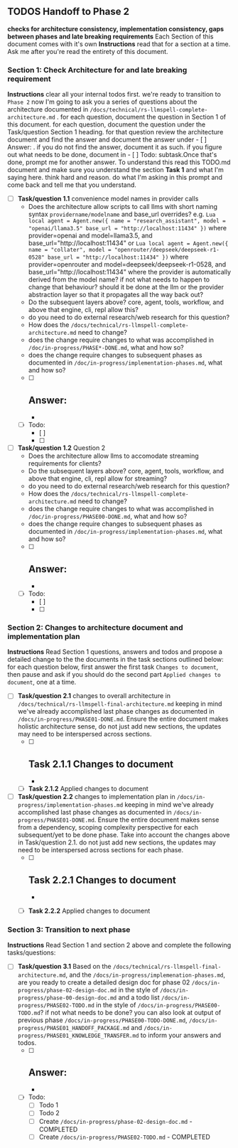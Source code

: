 ## TODOS Handoff to Phase 2 
**checks for architecture consistency, implementation consistency, gaps between phases and late breaking requirements**
Each Section of this document comes with it's own **Instructions** read that for a section at a time. Ask me after you're read the entirety of this document.

### Section 1: Check Architecture for and late breaking requirement
**Instructions** clear all your internal todos first. we're ready to transition to `Phase 2`
now I'm going to ask you a series of questions about the architecture documented in `/docs/technical/rs-llmspell-complete-architecture.md` . for each question, document the question in Section 1 of this document. for each question, document the question under the Task/question Section 1 heading. for that question review the architecture document and find the answer and document the answer under - [ ] Answer: . if you do not find the answer, document it as such. if you figure out what needs to be done, document in - [ ] Todo: subtask.Once that's done, prompt me for another answer. To understand this read this TODO.md document and make sure you understand the section **Task 1** and what I'm saying here.  think hard and reason. do what I'm asking in this prompt and come back and tell me that you understand.
- [ ] **Task/question 1.1** convenience model names in provider calls
    - Does the architecture allow scripts to call llms with short naming syntax `providername/modelname` and base_url overrides? e.g. 
            ```Lua
            local agent = Agent.new({
                name = "research_assistant",
                model = "openai/llama3.5"
                base_url = "http://localhost:11434"
            })``` where provider=openai and model=llama3.5, and base_url="http://localhost:11434" 
            or 
            ```Lua
            local agent = Agent.new({
                name = "collater",
                model = "openrouter/deepseek/deepseek-r1-0528"
                base_url = "http://localhost:11434"
            })``` where provider=openrouter and model=deepseek/deepseek-r1-0528, and base_url="http://localhost:11434" 
        where the provider is automatically derived from the model name? if not what needs to happen to change that behaviour? should it be done at the llm or the provider abstraction layer so that it propagates all the way back out?
    - Do the subsequent layers above? core, agent, tools, workflow, and above that engine, cli, repl allow this?
    - do you need to do external research/web research for this question?
    - How does the `/docs/technical/rs-llmspell-complete-architecture.md` need to change? 
    - does the change require changes to what was accomplished in `/doc/in-progress/PHASE*-DONE.md`, what and how so?
    - does the change require changes to subsequent phases as documented in `/doc/in-progress/implementation-phases.md`, what and how so?
    - [ ] Answer: 
        - 
        - 
    - [ ] Todo: 
        - [ ] 
        - [ ] 
- [ ] **Task/question 1.2** Question 2
    - Does the architecture allow llms to accomodate streaming requirements for clients?
    - Do the subsequent layers above? core, agent, tools, workflow, and above that engine, cli, repl allow for streaming?
    - do you need to do external research/web research for this question?
    - How does the `/docs/technical/rs-llmspell-complete-architecture.md` need to change? 
    - does the change require changes to what was accomplished in `/doc/in-progress/PHASE00-DONE.md`, what and how so?
    - does the change require changes to subsequent phases as documented in `/doc/in-progress/implementation-phases.md`, what and how so?
    - [ ] Answer: 
        - 
        - 
    - [ ] Todo: 
        - [ ] 
        - [ ] 

### Section 2: Changes to architecture document and implementation plan
**Instructions** Read Section 1 questions, answers and todos and propose a detailed change to the the documents in the task sections outlined below: for each question below, first answer the first task `Changes to document`, then pause and ask if you should do the second part `Applied changes to document`, one at a time.
- [ ] **Task/question 2.1** changes to overall architecture in `/docs/technical/rs-llmspell-final-architecture.md` keeping in mind we've already accomplished last phase changes as documented in `/docs/in-progress/PHASE01-DONE.md`. Ensure the entire document makes holistic architecture sense, do not just add new sections, the updates may need to be interspersed across sections.
    - [ ] **Task 2.1.1** Changes to document
        - 
        - 
    - [ ] **Task 2.1.2** Applied changes to document <date>
- [ ] **Task/question 2.2** changes to implementation plan in `/docs/in-progress/implementation-phases.md` keeping in mind we've already accomplished last phase changes as documented in `/docs/in-progress/PHASE01-DONE.md`. Ensure the entire document makes sense from a dependency, scoping complexity perspective for each subsequent/yet to be done phase. Take into account the changes above in Task/question 2.1. do not just add new sections, the updates may need to be interspersed across sections for each phase.
    - [ ] **Task 2.2.1** Changes to document
        - 
        - 
    - [ ] **Task 2.2.2** Applied changes to document <date>


### Section 3: Transition to next phase
**Instructions** Read Section 1 and section 2 above and complete the following tasks/questions: 
- [ ] **Task/question 3.1** Based on the `/docs/technical/rs-llmspell-final-architecture.md`, and the `/docs/in-progress/implemenation-phases.md`, are you ready to create a detailed design doc for phase 02 `/docs/in-progress/phase-02-design-doc.md` in the style of `/docs/in-progress/phase-00-design-doc.md` and a todo list `/docs/in-progress/PHASE02-TODO.md` in the style of `/docs/in-progress/PHASE00-TODO.md`? if not what needs to be done? you can also look at output of previous phase `/docs/in-progress/PHASE00-TODO-DONE.md`, `/docs/in-progress/PHASE01_HANDOFF_PACKAGE.md` and `/docs/in-progress/PHASE01_KNOWLEDGE_TRANSFER.md` to inform your answers and todos.
    - [ ] Answer: 
        - 
        - 
    - [ ] Todo: 
        - [ ] Todo 1
        - [ ] Todo 2
        - [ ] Create `/docs/in-progress/phase-02-design-doc.md` - COMPLETED <date>
        - [ ] Create `/docs/in-progress/PHASE02-TODO.md` - COMPLETED <date>
